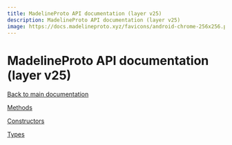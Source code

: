```yaml
---
title: MadelineProto API documentation (layer v25)
description: MadelineProto API documentation (layer v25)
image: https://docs.madelineproto.xyz/favicons/android-chrome-256x256.png
---
```

# MadelineProto API documentation (layer v25)  

[Back to main documentation](..)  


[Methods](methods/)

[Constructors](constructors/)

[Types](types/)
